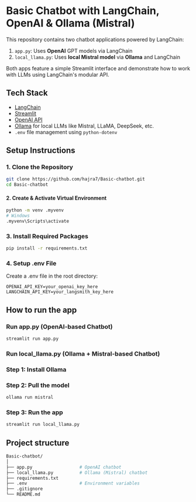 # Basic Chatbot with LangChain, OpenAI & Ollama (Mistral)

This repository contains two chatbot applications powered by LangChain:

1. `app.py`: Uses **OpenAI** GPT models via LangChain
2. `local_llama.py`: Uses **local Mistral model** via **Ollama** and LangChain

Both apps feature a simple Streamlit interface and demonstrate how to work with LLMs using LangChain's modular API.


##  Tech Stack

- [LangChain](https://github.com/langchain-ai/langchain)
- [Streamlit](https://streamlit.io/)
- [OpenAI API](https://platform.openai.com/)
- [Ollama](https://ollama.com/) for local LLMs like Mistral, LLaMA, DeepSeek, etc.
- `.env` file management using `python-dotenv`


##  Setup Instructions

### 1. Clone the Repository

```bash
git clone https://github.com/hajra7/Basic-chatbot.git
cd Basic-chatbot
```

#### 2. Create & Activate Virtual Environment

```bash
python -m venv .myvenv
# Windows
.myvenv\Scripts\activate
```

### 3. Install Required Packages

```bash
pip install -r requirements.txt
 ```

### 4. Setup .env File
Create a .env file in the root directory:

 ```env
 OPENAI_API_KEY=your_openai_key_here
LANGCHAIN_API_KEY=your_langsmith_key_here
```
##  How to run the app

### Run app.py (OpenAI-based Chatbot)

```bash
streamlit run app.py
```
### Run local_llama.py (Ollama + Mistral-based Chatbot)

### Step 1: Install Ollama

### Step 2: Pull the model

```cmd
ollama run mistral
```
### Step 3: Run the app 

```bash
streamlit run local_llama.py
```
## Project structure

```bash
Basic-chatbot/
│
├── app.py                  # OpenAI chatbot
├── local_llama.py          # Ollama (Mistral) chatbot
├── requirements.txt
├── .env                    # Environment variables
├── .gitignore
└── README.md
```





